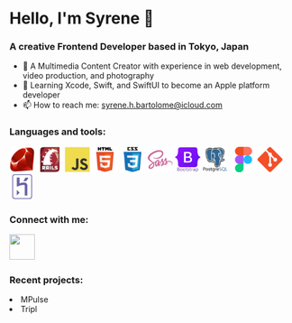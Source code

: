 ### <h1>Hello, I'm Syrene 👋</h1>

<h3>A creative Frontend Developer based in Tokyo, Japan</h3>

- 🎨 A Multimedia Content Creator with experience in web development, video production, and photography
- 🌱 Learning Xcode, Swift, and SwiftUI to become an Apple platform developer
- 📫 How to reach me: syrene.h.bartolome@icloud.com 

<h3>Languages and tools:</h3>
<div class="inline">
<a href = "https://www.ruby-lang.org/en/"><img src = "https://raw.githubusercontent.com/devicons/devicon/master/icons/ruby/ruby-original.svg" width="45" height="45" /></a>
<a href = "https://rubyonrails.org/"><img src = "https://raw.githubusercontent.com/devicons/devicon/master/icons/rails/rails-original-wordmark.svg" width="45" height="45" /></a>
<a href = "https://www.w3schools.com/js/default.asp"><img src = "https://raw.githubusercontent.com/devicons/devicon/master/icons/javascript/javascript-original.svg" width="45" height="45" /></a>
<a href = "https://www.w3schools.com/html/default.asp"><img src = "https://raw.githubusercontent.com/devicons/devicon/master/icons/html5/html5-original-wordmark.svg" width="45" height="45" /></a>
<a href = "https://www.w3schools.com/css/default.asp"><img src = "https://raw.githubusercontent.com/devicons/devicon/master/icons/css3/css3-original-wordmark.svg" width="45" height="45" /></a>
<a href = "https://www.w3schools.com/sass/default.php"><img src = "https://github.com/devicons/devicon/blob/master/icons/sass/sass-original.svg" width="45" height="45" /></a>
<a href = "https://getbootstrap.com/"><img src = "https://raw.githubusercontent.com/devicons/devicon/master/icons/bootstrap/bootstrap-original-wordmark.svg" width="45" height="45" /></a>
<a href = "https://www.postgresql.org/"><img src = "https://raw.githubusercontent.com/devicons/devicon/master/icons/postgresql/postgresql-original-wordmark.svg" width="45" height="45" /></a>
<a href = "https://www.figma.com/"><img src = "https://github.com/devicons/devicon/blob/master/icons/figma/figma-original.svg" width="45" height="45" /></a>
<a href = "https://git-scm.com/"><img src = "https://github.com/devicons/devicon/blob/master/icons/git/git-original.svg" width="45" height="45" /></a>
<a href = "https://www.heroku.com/"><img src = "https://github.com/devicons/devicon/blob/master/icons/heroku/heroku-original.svg" width="45" height="45" /></a>
</div>

<h3>Connect with me:</h3>
<a href = "https://www.linkedin.com/in/syrene-h-bartolome/"><img src = "https://raw.githubusercontent.com/rahuldkjain/github-profile-readme-generator/master/src/images/icons/Social/linked-in-alt.svg" width="45" height="45" /></a>
</div>

<h3>Recent projects:</h3>
<li><a href = "https://www.m-pulse.live/" style = "text-decoration:none" >MPulse</a></li>
<li><a href = "https://tripl-komegi1215-c3f7a7733216.herokuapp.com/" style = "text-decoration:none" >Tripl</a></li>
<!--
**shb1383/shb1383** is a ✨ _special_ ✨ repository because its `README.md` (this file) appears on your GitHub profile.

Here are some ideas to get you started:

- 🔭 I’m currently working on ...
- 🌱 I’m currently learning ...
- 👯 I’m looking to collaborate on ...
- 🤔 I’m looking for help with ...
- 💬 Ask me about ...
- 📫 How to reach me: ...
- 😄 Pronouns: ...
- ⚡ Fun fact: ...
-->

